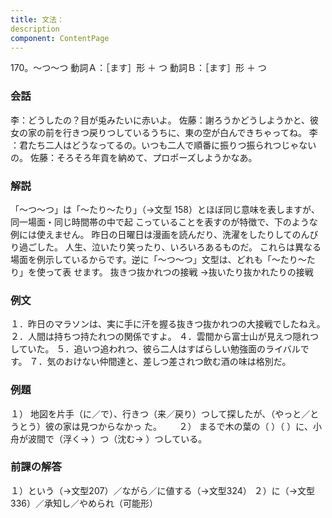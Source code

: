 ```yaml
---
title: 文法：
description
component: ContentPage
---
```



170。～つ～つ
動詞Ａ：［ます］形 ＋ つ 動詞Ｂ：［ます］形 ＋ つ
### 会話
李：どうしたの？目が兎みたいに赤いよ。
佐藤：謝ろうかどうしようかと、彼女の家の前を行きつ戻りつしているうちに、東の空が白んできちゃってね。 李 ：君たち二人はどうなってるの。いつも二人で順番に振りつ振られつじゃないの。 佐藤：そろそろ年貢を納めて、プロポーズしようかなあ。
### 解説
「～つ～つ」は「～たり～たり」（→文型 158）とほぼ同じ意味を表しますが、同一場面・同じ時間帯の中で起 こっていることを表すのが特徴で、下のような例には使えません。
昨日の日曜日は漫画を読んだり、洗濯をしたりしてのんびり過ごした。
人生、泣いたり笑ったり、いろいろあるものだ。 これらは異なる場面を例示しているからです。逆に「～つ～つ」文型は、どれも「～たり～たり」を使って表
せます。
抜きつ抜かれつの接戦 →抜いたり抜かれたりの接戦
### 例文
１．昨日のマラソンは、実に手に汗を握る抜きつ抜かれつの大接戦でしたねえ。
２．人間は持ちつ持たれつの関係ですよ。
４．雲間から富士山が見えつ隠れつしていた。
５．追いつ追われつ、彼ら二人はすばらしい勉強面のライバルです。
７．気のおけない仲間達と、差しつ差されつ飲む酒の味は格別だ。
### 例題
１） 地図を片手（に／で）、行きつ（来／戻り）つして探したが、（やっと／とうとう）彼の家は見つからなかっ
た。      
２） まるで木の葉の（ ）（ ）に、小舟が波間で（浮く→ ）つ（沈む→ ）つしている。
### 前課の解答
１）という（→文型207）／ながら／に値する（→文型324）
２）に（→文型336）／承知し／やめられ（可能形）

